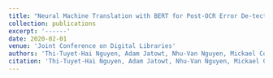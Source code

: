 ```yaml
---
title: "Neural Machine Translation with BERT for Post-OCR Error De-tection and Correction"
collection: publications
excerpt: '------'
date: 2020-02-01
venue: 'Joint Conference on Digital Libraries'
authors: 'Thi-Tuyet-Hai Nguyen, Adam Jatowt, Nhu-Van Nguyen, Mickael Coustaty, Antoine Doucet'
citation: 'Thi-Tuyet-Hai Nguyen, Adam Jatowt, Nhu-Van Nguyen, Mickael Coustaty, Antoine Doucet. Neural Machine Translation with BERT for Post-OCR Error Detection and Correction. (2020) <i>Joint Conference on Digital Libraries</i>, 29-38. <b>(JCDL, CORE : rank A*)</b>'
---
```

